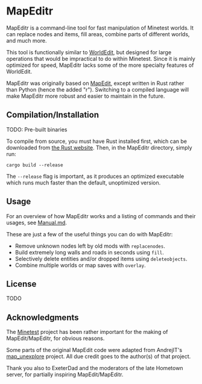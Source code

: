 # MapEditr

MapEditr is a command-line tool for fast manipulation of Minetest worlds. It
can replace nodes and items, fill areas, combine parts of different worlds, and
much more.

This tool is functionally similar to [WorldEdit][1], but designed for large
operations that would be impractical to do within Minetest. Since it is mainly
optimized for speed, MapEditr lacks some of the more specialty features of
WorldEdit.

MapEditr was originally based on [MapEdit][2], except written in Rust rather
than Python (hence the added "r"). Switching to a compiled language will make
MapEditr more robust and easier to maintain in the future.

[1]: https://github.com/Uberi/Minetest-WorldEdit
[2]: https://github.com/random-geek/MapEdit

## Compilation/Installation

TODO: Pre-built binaries

To compile from source, you must have Rust installed first, which can be
downloaded from [the Rust website][3]. Then, in the MapEditr directory, simply
run:

`cargo build --release`

The `--release` flag is important, as it produces an optimized executable which
runs much faster than the default, unoptimized version.

[3]: https://www.rust-lang.org

## Usage

For an overview of how MapEditr works and a listing of commands and their
usages, see [Manual.md](Manual.md).

These are just a few of the useful things you can do with MapEditr:

- Remove unknown nodes left by old mods with `replacenodes`.
- Build extremely long walls and roads in seconds using `fill`.
- Selectively delete entities and/or dropped items using `deleteobjects`.
- Combine multiple worlds or map saves with `overlay`.

## License

TODO

## Acknowledgments

The [Minetest][4] project has been rather important for the making of
MapEdit/MapEditr, for obvious reasons.

Some parts of the original MapEdit code were adapted from AndrejIT's
[map_unexplore][5] project. All due credit goes to the author(s) of that
project.

Thank you also to ExeterDad and the moderators of the late Hometown server, for
partially inspiring MapEdit/MapEditr.

[4]: https://github.com/minetest/minetest
[5]: https://github.com/AndrejIT/map_unexplore
